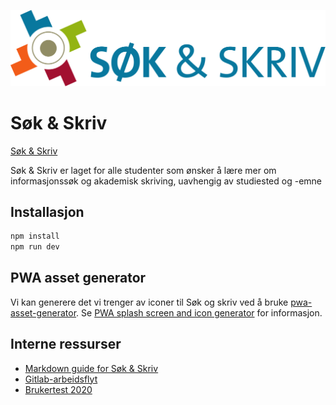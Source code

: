 ![Søk & Skriv](./docs/.vuepress/public/sos-logo.svg)

# Søk & Skriv

[Søk & Skriv](https://sokogskriv.no)

Søk & Skriv er laget for alle studenter som ønsker å lære mer om informasjonssøk og akademisk skriving, uavhengig av studiested og -emne

## Installasjon

```bash
npm install
npm run dev
```

## PWA asset generator

Vi kan generere det vi trenger av iconer til Søk og skriv ved å bruke [pwa-asset-generator](https://github.com/onderceylan/pwa-asset-generator). Se [PWA splash screen and icon generator](https://itnext.io/pwa-splash-screen-and-icon-generator-a74ebb8a130) for informasjon.

## Interne ressurser

* [Markdown guide for Søk & Skriv](https://sok-og-skriv.now.sh/om/markdown-demo/)
* [Gitlab-arbeidsflyt](https://sok-og-skriv.now.sh/om/gitlab-arbeidsflyt/)
* [Brukertest 2020](https://sok-og-skriv.now.sh/om/brukertest/)

